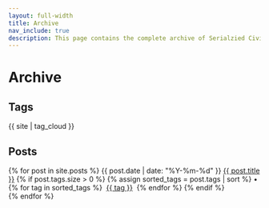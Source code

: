 ```yaml
---
layout: full-width
title: Archive
nav_include: true
description: This page contains the complete archive of Serialzied Civil. Explore posts by date, title, or tags.
---
```


# Archive

## Tags
{{ site | tag_cloud }}


## Posts
<section class="posts">
     {% for post in site.posts %}
     <time datetime="{{ post.date | date_to_xmlschema }}">{{ post.date | date: "%Y-%m-%d" }}</time>
        <a href="{{ site.baseurl }}{{ post.url }}">{{ post.title }}</a>
    <span>
        {% if post.tags.size > 0 %}
            {% assign sorted_tags = post.tags | sort %}
            •
            {% for tag in sorted_tags %}
                    <a href="/{{ site.tag_page_dir }}/{{ tag | slugify: 'pretty' }}.html" style="padding: 4px;">{{ tag }}</a>
            {% endfor %}
        {% endif %}
    </span>
    <br>
    {% endfor %}
</section>
